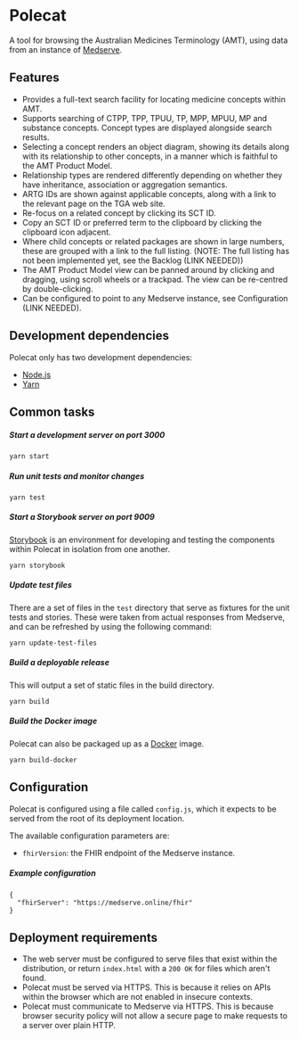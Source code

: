 # Polecat

A tool for browsing the Australian Medicines Terminology (AMT), using data from
an instance of [Medserve](http://medserve.online).

## Features

- Provides a full-text search facility for locating medicine concepts within
  AMT.
- Supports searching of CTPP, TPP, TPUU, TP, MPP, MPUU, MP and substance
  concepts.
  Concept types are displayed alongside search results.
- Selecting a concept renders an object diagram, showing its details along with
  its relationship to other concepts, in a manner which is faithful to the AMT
  Product Model.
- Relationship types are rendered differently depending on whether they have
  inheritance, association or aggregation semantics.
- ARTG IDs are shown against applicable concepts, along with a link to the
  relevant page on the TGA web site.
- Re-focus on a related concept by clicking its SCT ID.
- Copy an SCT ID or preferred term to the clipboard by clicking the clipboard
  icon adjacent.
- Where child concepts or related packages are shown in large numbers, these
  are grouped with a link to the full listing. (NOTE: The full listing has not
  been implemented yet, see the Backlog (LINK NEEDED))
- The AMT Product Model view can be panned around by clicking and dragging,
  using scroll wheels or a trackpad. The view can be re-centred by
  double-clicking.
- Can be configured to point to any Medserve instance, see Configuration (LINK NEEDED).

## Development dependencies

Polecat only has two development dependencies:

- [Node.js](https://nodejs.org/)
- [Yarn](https://yarnpkg.com/)

## Common tasks

##### Start a development server on port 3000

```
yarn start
```

##### Run unit tests and monitor changes

```
yarn test
```

##### Start a Storybook server on port 9009

[Storybook](https://storybook.js.org/) is an environment for developing and
testing the components within Polecat in isolation from one another.

```
yarn storybook
```

##### Update test files

There are a set of files in the `test` directory that serve as fixtures for the
unit tests and stories. These were taken from actual responses from Medserve,
and can be refreshed by using the following command:

```
yarn update-test-files
```

##### Build a deployable release

This will output a set of static files in the build directory.

```
yarn build
```

##### Build the Docker image

Polecat can also be packaged up as a [Docker](https://www.docker.com/) image.

```
yarn build-docker
```

## Configuration

Polecat is configured using a file called `config.js`, which it expects to be
served from the root of its deployment location.

The available configuration parameters are:

- `fhirVersion`: the FHIR endpoint of the Medserve instance.

##### Example configuration

```
{
  "fhirServer": "https://medserve.online/fhir"
}
```

## Deployment requirements

- The web server must be configured to serve files that exist within the
  distribution, or return `index.html` with a `200 OK` for files which aren't
  found.
- Polecat must be served via HTTPS. This is because it relies on APIs within the
  browser which are not enabled in insecure contexts.
- Polecat must communicate to Medserve via HTTPS. This is because browser
  security policy will not allow a secure page to make requests to a server
  over plain HTTP.
